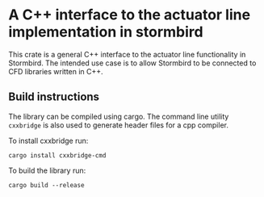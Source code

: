 # A C++ interface to the actuator line implementation in stormbird
This crate is a general C++ interface to the actuator line functionality in Stormbird. The intended use case is to allow Stormbird to be connected to CFD libraries written in C++.

## Build instructions
The library can be compiled using cargo. The command line utility `cxxbridge` is also used to generate header files for a cpp compiler.

To install cxxbridge run:

```
cargo install cxxbridge-cmd
```

To build the library run:

```
cargo build --release
```
